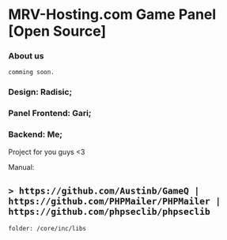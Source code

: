 # MRV-Hosting.com Game Panel [Open Source]

### About us
``
comming soon.
``

### Design: Radisic;
### Panel Frontend: Gari;
### Backend: Me;

Project for you guys <3

Manual:

``> https://github.com/Austinb/GameQ
|
https://github.com/PHPMailer/PHPMailer
|
https://github.com/phpseclib/phpseclib``
-
``folder: /core/inc/libs``
